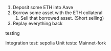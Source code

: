 1. Deposit some ETH into Aave
2. Borrow some asset with the ETH collateral
    1. Sell that borrowed asset. (Short selling)
3. Replay everything back

testing

Integration test: sepolia
Unit tests: Mainnet-fork